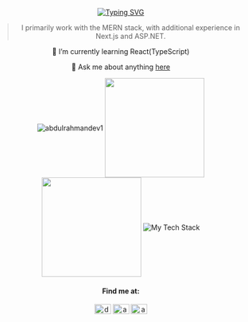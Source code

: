 <div align="center">
  
[![Typing SVG](https://readme-typing-svg.herokuapp.com?font=jetbrains&pause=1000&center=true&vCenter=true&width=600&color=D93A7C&lines=Hi+there+%F0%9F%91%8B%2C+I+am+Abdulrahman+Mohamed;Full-stack+web+Developer;Over+3+years+of+programming+experience)](https://git.io/typing-svg)

> I primarily work with the MERN stack, with additional experience in Next.js and ASP.NET.

 🌱 I’m currently learning React(TypeScript)
 
 💬 Ask me about anything [here](https://github.com/abdulrahmanDev1/abdulrahmanDev1/issues)

<!--
<a href="#">
  <img height=200 align="center" src="https://github-readme-stats.vercel.app/api?username=abdulrahmanDev1&count_private=true&show_icons=true&theme=radical&hide_border=true&hide_rank=true&layout=compact" />
</a>
-->



<img align="center" src="https://github-readme-streak-stats.herokuapp.com/?user=abdulrahmandev1&theme=radical&hide_border=true" alt="abdulrahmandev1" />
<a href="#">
  <img height=200 align="center" src="https://github-readme-stats.vercel.app/api?username=abdulrahmanDev1&count_private=true&show_icons=true&theme=radical&hide_border=true&hide_rank=true&layout=compact" />
</a>
<img height=200 align="center" src="https://github-readme-stats.vercel.app/api/top-langs/?username=abdulrahmanDev1&layout=compact&theme=radical&size_weight=0.5&count_weight=0.5&hide_border=true&hide=php" />
<img align="center" src="https://github-readme-tech-stack.vercel.app/api/cards?showBorder=false&lineCount=3&bg=%23141321&titleColor=%23c4336e&line1=mongodb%2Cmongodb%2C47A248%3Bexpress%2Cexpress%2C000000%3Breact%2Creact%2C61DAFB%3Bnode.js%2Cnode%2C4b893e%3B&line2=next.js%2Cnext%2C000000%3Btailwindcss%2Ctalwind%2C06B6D4%3Bpostgresql%2Cpostgre%2C4169E1%3Bdotnet%2C.net%2C512BD4%3B&line3=javascript%2Cjavascript%2CF7DF1E%3Btypescript%2Ctypescript%2C3178C6%3Bcsharp%2Ccs%2C512BD4%3Bgit%2Cgit%2CF05032%3B" alt="My Tech Stack" />

 #### Find me at: 
<p >
<a href="https://twitter.com/d7omdev" target="blank"><img align="center" src="https://raw.githubusercontent.com/rahuldkjain/github-profile-readme-generator/master/src/images/icons/Social/twitter.svg" alt="d7omdev" height="20" width="33" /></a>
<a href="https://linkedin.com/in/abdulrahmandev" target="blank"><img align="center" src="https://raw.githubusercontent.com/rahuldkjain/github-profile-readme-generator/master/src/images/icons/Social/linked-in-alt.svg" alt="abdulrahmandev" height="20" width="33" /></a>
<a href="https://www.leetcode.com/abdulrahmandev1" target="blank"><img align="center" src="https://raw.githubusercontent.com/rahuldkjain/github-profile-readme-generator/master/src/images/icons/Social/leet-code.svg" alt="abdulrahmandev1" height="20" width="33" /></a>
</p>

</div>
